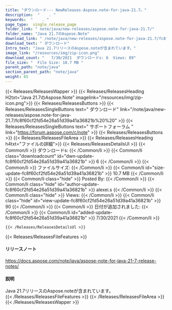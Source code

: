 ```yaml
---
title: "ダウンロード--- NewReleases-Aspose.note-for-java-21.7。" 
description:  "    . " 
keywords:  "    . " 
page_type:  single_release_page
folder_link: " note/java/new-releases/aspose.note-for-java-21.7/"
folder_name: "Java 21.7のAspose.Note"
download_link: " /note/java/new-releases/aspose.note-for-java-21.7/fc8f60cf2fd54e26a51d39a41a36821b"
download_text: " ダウンロード"
Intro_text: "Java 21.7リリースのAspose.noteが含まれています。"
image_link: "/resources/img/zip-icon.png"
download_count: "   7/30/2021  ダウンロードs: 6  Views: 89"
file_size: "  File Size: 10.7 MB "
parent_path: "note/java"
section_parent_path: "note/java"
weight: 65
---
```


{{< Releases/ReleasesWapper >}}
  {{< Releases/ReleasesHeading H2txt="Java 21.7のAspose.Note" imagelink="/resources/img/zip-icon.png">}}
  {{< Releases/ReleasesButtons >}}
    {{< Releases/ReleasesSingleButtons text=" ダウンロード" link="/note/java/new-releases/aspose.note-for-java-21.7/fc8f60cf2fd54e26a51d39a41a36821b%20%20" >}}
    {{< Releases/ReleasesSingleButtons text=" サポートフォーラム " link="https://forum.aspose.com/c/note" >}}
  {{< Releases/ReleasesButtons >}}
  {{< Releases/ReleasesFileArea >}}
    {{< Releases/ReleasesHeading h4txt="ファイルの詳細">}}
    {{< Releases/ReleasesDetailsUl >}}
            {{< Common/li  >}} ダウンロードs: {{< /Common/li >}} 
      {{< Common/li class="downloadcount" id="dwn-update-fc8f60cf2fd54e26a51d39a41a36821b" >}} 6 {{< /Common/li >}} 
      {{< Common/li  >}} ファイルサイズ: {{< /Common/li >}} 
      {{< Common/li id="size-update-fc8f60cf2fd54e26a51d39a41a36821b" >}} 10.7 MB {{< /Common/li >}} 
      {{< Common/li  class="hide" >}} Posted By: {{< /Common/li >}} 
      {{< Common/li class="hide" id="author-update-fc8f60cf2fd54e26a51d39a41a36821b" >}} alexei.s {{< /Common/li >}} 
      {{< Common/li class="hide"  >}} Views: {{< /Common/li >}} 
      {{< Common/li class="hide" id="view-update-fc8f60cf2fd54e26a51d39a41a36821b" >}} 90 {{< /Common/li >}} 
      {{< Common/li  >}} 日付が追加されました: {{< /Common/li >}} 
      {{< Common/li id="added-update-fc8f60cf2fd54e26a51d39a41a36821b" >}} 7/30/2021 {{< /Common/li >}} 

    {{< /Releases/ReleasesDetailsUl >}}

  {{< Releases/ReleasesFileFeatures >}}
      <h4>リリースノート</h4><div><a href="https://docs.aspose.com/note/java/aspose-note-for-java-21-7-release-notes/">https://docs.aspose.com/note/java/aspose-note-for-java-21-7-release-notes/</a></div><h4>説明</h4><div class="HTMLDescription">Java 21.7リリースのAspose.noteが含まれています。</div>
  {{< /Releases/ReleasesFileFeatures >}}
 {{< /Releases/ReleasesFileArea >}}
{{< /Releases/ReleasesWapper >}}


